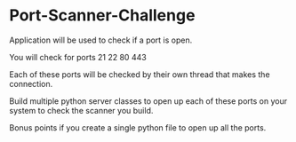 # Port-Scanner-Challenge

Application will be used to check if a port is open.

You will check for ports
21
22
80
443

Each of these ports will be checked by their own thread that makes the connection.

Build multiple python server classes to open up each of these ports on your system to check the scanner you build.

Bonus points if you create a single python file to open up all the ports.
